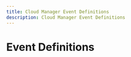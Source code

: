 ```yaml
---
title: Cloud Manager Event Definitions
description: Cloud Manager Event Definitions
--- 
```


# Event Definitions